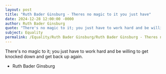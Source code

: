 ```yaml
---
layout: post
title: "Ruth Bader Ginsburg - Theres no magic to it you just have"
date: 2024-12-28 12:00:00 -0000
author: Ruth Bader Ginsburg
quote: "There's no magic to it; you just have to work hard and be willing to get knocked down and get back up again."
subject: Equality
permalink: /Equality/Ruth Bader Ginsburg/Ruth Bader Ginsburg - Theres no magic to it you just have
---
```


There's no magic to it; you just have to work hard and be willing to get knocked down and get back up again.

- Ruth Bader Ginsburg
